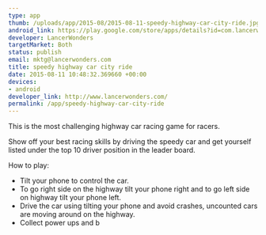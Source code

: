 ```yaml
--- 
type: app
thumb: /uploads/app/2015-08/2015-08-11-speedy-highway-car-city-ride.jpg
android_link: https://play.google.com/store/apps/details?id=com.lancerwonders.highwaycar
developer: LancerWonders
targetMarket: Both
status: publish
email: mktg@lancerwonders.com
title: speedy highway car city ride
date: 2015-08-11 10:48:32.369660 +00:00
devices: 
- android
developer_link: http://www.lancerwonders.com/
permalink: /app/speedy-highway-car-city-ride
---
```


This is the most challenging highway car racing game for racers.

Show off your best racing skills by driving the speedy car and get yourself listed under the top 10 driver position in the leader board.


How to play: 
-	Tilt your phone to control the car.
-	To go right side on the highway tilt your phone right and to go left side on highway tilt your phone left.
-	Drive the car using tilting your phone and avoid crashes, uncounted cars are moving around on the highway.
-	Collect power ups and b
